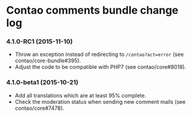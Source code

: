 # Contao comments bundle change log

### 4.1.0-RC1 (2015-11-10)

 * Throw an exception instead of redirecting to `/contao?act=error` (see contao/core-bundle#395).
 * Adjust the code to be compatible with PHP7 (see contao/core#8018).

### 4.1.0-beta1 (2015-10-21)

 * Add all translations which are at least 95% complete.
 * Check the moderation status when sending new comment mails (see contao/core#7478).
